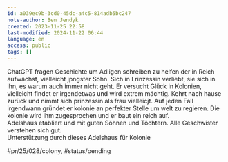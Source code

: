 ```yaml
---
id: a039ec9b-3cd0-45dc-a4c5-814adb5bc247
note-author: Ben Jendyk
created: 2023-11-25 22:58
last-modified: 2024-11-22 06:44
language: en
access: public
tags: []
---
```


ChatGPT fragen Geschichte um Adligen schreiben zu helfen der in Reich aufwächst, vielleicht jpngster Sohn. Sich in Lrinzessin verliebt, sie sich in ihn, es warum auch immer nicht geht. Er versucht Glück in Kolonien, vielleicht findet er irgendetwas und wird extrem mächtig. Kehrt nach hause zurück und nimmt sich prinzessin als frau vielleicjt. Auf jeden Fall irgendwann gründet er kolonie an perfekter Stelle um welt zu regieren. Die kolonie wird ihm zugesprochen und er baut ein reich auf.  
Adelshaus etabliert und mit guten Söhnen und Töchtern. Alle Geschwister verstehen sich gut.  
Unterstützung durch dieses Adelshaus für Kolonie


#pr/25/028/colony, #status/pending